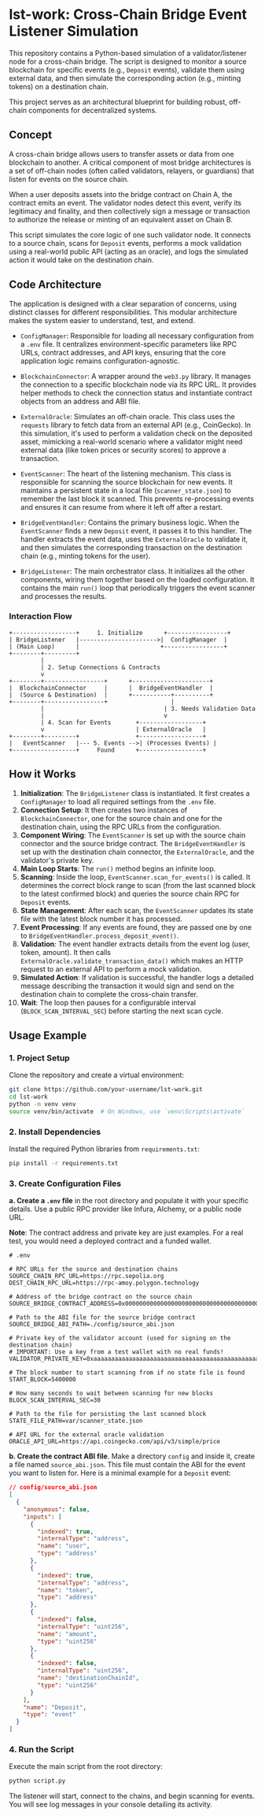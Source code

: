 # lst-work: Cross-Chain Bridge Event Listener Simulation

This repository contains a Python-based simulation of a validator/listener node for a cross-chain bridge. The script is designed to monitor a source blockchain for specific events (e.g., `Deposit` events), validate them using external data, and then simulate the corresponding action (e.g., minting tokens) on a destination chain. 

This project serves as an architectural blueprint for building robust, off-chain components for decentralized systems.

## Concept

A cross-chain bridge allows users to transfer assets or data from one blockchain to another. A critical component of most bridge architectures is a set of off-chain nodes (often called validators, relayers, or guardians) that listen for events on the source chain.

When a user deposits assets into the bridge contract on Chain A, the contract emits an event. The validator nodes detect this event, verify its legitimacy and finality, and then collectively sign a message or transaction to authorize the release or minting of an equivalent asset on Chain B.

This script simulates the core logic of one such validator node. It connects to a source chain, scans for `Deposit` events, performs a mock validation using a real-world public API (acting as an oracle), and logs the simulated action it would take on the destination chain.

## Code Architecture

The application is designed with a clear separation of concerns, using distinct classes for different responsibilities. This modular architecture makes the system easier to understand, test, and extend.

-   `ConfigManager`: Responsible for loading all necessary configuration from a `.env` file. It centralizes environment-specific parameters like RPC URLs, contract addresses, and API keys, ensuring that the core application logic remains configuration-agnostic.

-   `BlockchainConnector`: A wrapper around the `web3.py` library. It manages the connection to a specific blockchain node via its RPC URL. It provides helper methods to check the connection status and instantiate contract objects from an address and ABI file.

-   `ExternalOracle`: Simulates an off-chain oracle. This class uses the `requests` library to fetch data from an external API (e.g., CoinGecko). In this simulation, it's used to perform a validation check on the deposited asset, mimicking a real-world scenario where a validator might need external data (like token prices or security scores) to approve a transaction.

-   `EventScanner`: The heart of the listening mechanism. This class is responsible for scanning the source blockchain for new events. It maintains a persistent state in a local file (`scanner_state.json`) to remember the last block it scanned. This prevents re-processing events and ensures it can resume from where it left off after a restart.

-   `BridgeEventHandler`: Contains the primary business logic. When the `EventScanner` finds a new `Deposit` event, it passes it to this handler. The handler extracts the event data, uses the `ExternalOracle` to validate it, and then simulates the corresponding transaction on the destination chain (e.g., minting tokens for the user).

-   `BridgeListener`: The main orchestrator class. It initializes all the other components, wiring them together based on the loaded configuration. It contains the main `run()` loop that periodically triggers the event scanner and processes the results.

### Interaction Flow

```
+------------------+     1. Initialize      +-----------------+
| BridgeListener   |---------------------->|  ConfigManager  |
| (Main Loop)      |                       +-----------------+
+--------+---------+
         |
         | 2. Setup Connections & Contracts
         v
+--------+-----------------+      +----------------------+
|  BlockchainConnector     |      |  BridgeEventHandler  |
|  (Source & Destination)  |      +-----------+----------+
+--------+-----------------+                  |
         |                                  | 3. Needs Validation Data
         |                                  v
         | 4. Scan for Events       +------------------+
         v                          | ExternalOracle   |
+--------+---------+                +------------------+
|   EventScanner   |--- 5. Events -->| (Processes Events) |
+------------------+     Found      +------------------+
```

## How it Works

1.  **Initialization**: The `BridgeListener` class is instantiated. It first creates a `ConfigManager` to load all required settings from the `.env` file.
2.  **Connection Setup**: It then creates two instances of `BlockchainConnector`, one for the source chain and one for the destination chain, using the RPC URLs from the configuration.
3.  **Component Wiring**: The `EventScanner` is set up with the source chain connector and the source bridge contract. The `BridgeEventHandler` is set up with the destination chain connector, the `ExternalOracle`, and the validator's private key.
4.  **Main Loop Starts**: The `run()` method begins an infinite loop.
5.  **Scanning**: Inside the loop, `EventScanner.scan_for_events()` is called. It determines the correct block range to scan (from the last scanned block to the latest confirmed block) and queries the source chain RPC for `Deposit` events.
6.  **State Management**: After each scan, the `EventScanner` updates its state file with the latest block number it has processed.
7.  **Event Processing**: If any events are found, they are passed one by one to `BridgeEventHandler.process_deposit_event()`.
8.  **Validation**: The event handler extracts details from the event log (user, token, amount). It then calls `ExternalOracle.validate_transaction_data()` which makes an HTTP request to an external API to perform a mock validation.
9.  **Simulated Action**: If validation is successful, the handler logs a detailed message describing the transaction it would sign and send on the destination chain to complete the cross-chain transfer.
10. **Wait**: The loop then pauses for a configurable interval (`BLOCK_SCAN_INTERVAL_SEC`) before starting the next scan cycle.

## Usage Example

### 1. Project Setup

Clone the repository and create a virtual environment:

```bash
git clone https://github.com/your-username/lst-work.git
cd lst-work
python -m venv venv
source venv/bin/activate  # On Windows, use `venv\Scripts\activate`
```

### 2. Install Dependencies

Install the required Python libraries from `requirements.txt`:

```bash
pip install -r requirements.txt
```

### 3. Create Configuration Files

**a. Create a `.env` file** in the root directory and populate it with your specific details. Use a public RPC provider like Infura, Alchemy, or a public node URL.

**Note**: The contract address and private key are just examples. For a real test, you would need a deployed contract and a funded wallet.

```dotenv
# .env

# RPC URLs for the source and destination chains
SOURCE_CHAIN_RPC_URL=https://rpc.sepolia.org
DEST_CHAIN_RPC_URL=https://rpc-amoy.polygon.technology

# Address of the bridge contract on the source chain
SOURCE_BRIDGE_CONTRACT_ADDRESS=0x0000000000000000000000000000000000000000

# Path to the ABI file for the source bridge contract
SOURCE_BRIDGE_ABI_PATH=./config/source_abi.json

# Private key of the validator account (used for signing on the destination chain)
# IMPORTANT: Use a key from a test wallet with no real funds!
VALIDATOR_PRIVATE_KEY=0xaaaaaaaaaaaaaaaaaaaaaaaaaaaaaaaaaaaaaaaaaaaaaaaaaaaaaaaaaaaaaaaa

# The block number to start scanning from if no state file is found
START_BLOCK=5400000

# How many seconds to wait between scanning for new blocks
BLOCK_SCAN_INTERVAL_SEC=30

# Path to the file for persisting the last scanned block
STATE_FILE_PATH=var/scanner_state.json

# API URL for the external oracle validation
ORACLE_API_URL=https://api.coingecko.com/api/v3/simple/price
```

**b. Create the contract ABI file**. Make a directory `config` and inside it, create a file named `source_abi.json`. This file must contain the ABI for the event you want to listen for. Here is a minimal example for a `Deposit` event:

```json
// config/source_abi.json
[
  {
    "anonymous": false,
    "inputs": [
      {
        "indexed": true,
        "internalType": "address",
        "name": "user",
        "type": "address"
      },
      {
        "indexed": true,
        "internalType": "address",
        "name": "token",
        "type": "address"
      },
      {
        "indexed": false,
        "internalType": "uint256",
        "name": "amount",
        "type": "uint256"
      },
      {
        "indexed": false,
        "internalType": "uint256",
        "name": "destinationChainId",
        "type": "uint256"
      }
    ],
    "name": "Deposit",
    "type": "event"
  }
]
```

### 4. Run the Script

Execute the main script from the root directory:

```bash
python script.py
```

The listener will start, connect to the chains, and begin scanning for events. You will see log messages in your console detailing its activity.